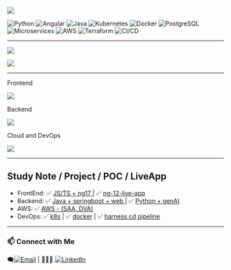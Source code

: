 ![](https://komarev.com/ghpvc/?username=lekhrajdinkar)  

![Python](https://img.shields.io/badge/Python-3776AB?logo=python&logoColor=white)
![Angular](https://img.shields.io/badge/Angular-ED1B24?logo=angular&logoColor=white)
![Java](https://img.shields.io/badge/Java-007396?logo=java&logoColor=white)
![Kubernetes](https://img.shields.io/badge/Kubernetes-326CE5?logo=kubernetes&logoColor=white)
![Docker](https://img.shields.io/badge/Docker-2496ED?logo=docker&logoColor=white)
![PostgreSQL](https://img.shields.io/badge/PostgreSQL-336791?logo=postgresql&logoColor=white)
![Microservices](https://img.shields.io/badge/Microservices-architecture-blue)
![AWS](https://img.shields.io/badge/AWS-232F3E?logo=amazon-aws&logoColor=white)
![Terraform](https://img.shields.io/badge/Terraform-7B42BC?logo=terraform&logoColor=white)
![CI/CD](https://img.shields.io/badge/CI%2FCD-Auto--Deploy-success)



---

[](https://github-readme-stats.vercel.app/api?username=lekhrajdinkar&show_icons=true&theme=light) 

![](https://github-readme-streak-stats.herokuapp.com?user=lekhrajdinkar&theme=light)

![](https://github-readme-stats-eight-theta.vercel.app/api/top-langs/?username=lekhrajdinkar&layout=compact&langs_count=8&hide_border=true&theme=light&hide=Jupyter%20Notebook,HTML)

---

Frontend

<img src="https://skillicons.dev/icons?i=angular,ts,css,html,js,redux,rxjs,npm,nodejs" />

Backend

<img src="https://skillicons.dev/icons?i=java,spring,hibernate,python,django,nodejs,maven,postgres,eclipse,idea,pycharm,vscode,postman,kafka,rabbitmq" />

Cloud and DevOps

<img src="https://skillicons.dev/icons?i=aws,terraform,docker,kubernetes,git,github,linux,bash" />

---

## Study Note / Project / POC / LiveApp

<!-- Study Note / Project / POC / LiveApp -->
<ul>
  <li>FrontEnd:
    ✅ <a href="https://front-end-docs.netlify.app" target="_blank">JS/TS + ng17 </a> |
    ✅ <a href="https://angular-live-app.netlify.app/" target="_blank">ng-12-live-app</a>
  </li>
  <li>Backend:
    ✅ <a href="https://back-end-docs.netlify.app" target="_blank">Java + springboot + web </a> |
    ✅ <a href="https://lekhrajdinkar.netlify.app" target="_blank">Python + genAI </a>
  </li>
  <li>AWS:
    ✅ <a href="https://back-end-docs.netlify.app/01_aws/01_compute/03_lambda-01-saa/" target="_blank">AWS - (SAA, DVA)</a>
  </li>
  <li>DevOps:
    ✅ <a href="https://back-end-docs.netlify.app/03_kubernetes/readme/" target="_blank">k8s</a> |
    ✅ <a href="https://back-end-docs.netlify.app/02_docker/00_architecture/" target="_blank">docker</a> |
    ✅ <a href="https://back-end-docs.netlify.app/05_harness/Notes/01_kick_off.md" target="_blank">harness cd pipeline</a>
  </li>
</ul>

---
### 📫 Connect with Me  
🗨️[![Email](https://img.shields.io/badge/Email-D14836?style=for-the-badge&logo=gmail&logoColor=white)](mailto:lekhrajdinkarus@gmail.com)  | 👩🏻‍💻 [![LinkedIn](https://img.shields.io/badge/LinkedIn-0A66C2?style=for-the-badge&logo=linkedin&logoColor=white)](https://www.linkedin.com/in/lekhraj-dinkar-25872140/)  
  
